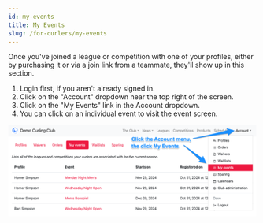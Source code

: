 ```yaml
---
id: my-events
title: My Events
slug: /for-curlers/my-events
---
```


Once you've joined a league or competition with one of your profiles, either by purchasing it or via a join link from a teammate, they'll show up in this section.

1. Login first, if you aren't already signed in.
2. Click on the "Account" dropdown near the top right of the screen.
3. Click on the "My Events" link in the Account dropdown.
4. You can click on an individual event to visit the event screen.

![Orders](/img/docs/for-curlers/my-events.png)
